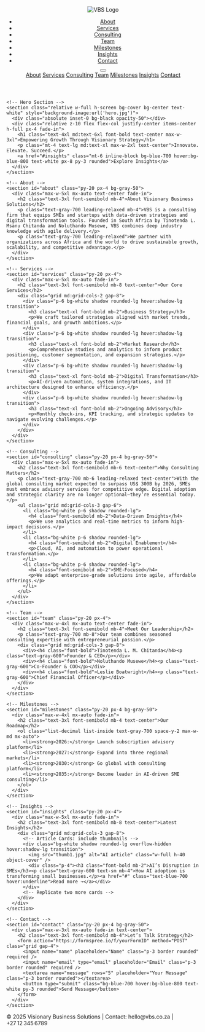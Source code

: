 <!DOCTYPE html>
<html lang="en">
<head>
  <meta charset="UTF-8" />
  <meta name="viewport" content="width=device-width, initial-scale=1.0" />
  <title>Visionary Business Solutions</title>
  <script src="https://cdn.tailwindcss.com"></script>
  <style>
    html { scroll-behavior: smooth; }
    .fade-in { animation: fadeIn 1s ease-in-out; }
    @keyframes fadeIn {
      from { opacity: 0; transform: translateY(20px); }
      to { opacity: 1; transform: translateY(0); }
    }
  </style>
</head>
<body class="font-sans antialiased text-gray-900">

  <!-- Sticky Nav -->
  <header class="bg-white fixed w-full z-50 shadow-sm">
    <nav class="max-w-7xl mx-auto flex items-center justify-between p-6">
      <img src="VBS.png" alt="VBS Logo" class="h-10" />
      <ul class="hidden md:flex space-x-8 text-sm">
        <li><a href="#about" class="hover:text-blue-700">About</a></li>
        <li><a href="#services" class="hover:text-blue-700">Services</a></li>
        <li><a href="#consulting" class="hover:text-blue-700">Consulting</a></li>
        <li><a href="#team" class="hover:text-blue-700">Team</a></li>
        <li><a href="#milestones" class="hover:text-blue-700">Milestones</a></li>
        <li><a href="#insights" class="hover:text-blue-700">Insights</a></li>
        <li><a href="#contact" class="hover:text-blue-700">Contact</a></li>
      </ul>
      <button id="menu-toggle" class="md:hidden">
        <svg class="h-6 w-6 text-gray-700" fill="none" viewBox="0 0 24 24" stroke="currentColor">
          <path stroke-linecap="round" stroke-linejoin="round" stroke-width="2" d="M4 6h16M4 12h16M4 18h16" />
        </svg>
      </button>
    </nav>
    <div id="mobile-menu" class="md:hidden hidden px-6 pb-4">
      <a href="#about" class="block py-2">About</a>
      <a href="#services" class="block py-2">Services</a>
      <a href="#consulting" class="block py-2">Consulting</a>
      <a href="#team" class="block py-2">Team</a>
      <a href="#milestones" class="block py-2">Milestones</a>
      <a href="#insights" class="block py-2">Insights</a>
      <a href="#contact" class="block py-2">Contact</a>
    </div>
  </header>

  <main class="pt-28">

    <!-- Hero Section -->
    <section class="relative w-full h-screen bg-cover bg-center text-white" style="background-image:url('hero.jpg')">
      <div class="absolute inset-0 bg-black opacity-50"></div>
      <div class="relative z-10 flex flex-col justify-center items-center h-full px-4 fade-in">
        <h1 class="text-4xl md:text-6xl font-bold text-center max-w-3xl">Empowering Growth Through Visionary Strategy</h1>
        <p class="mt-4 text-lg md:text-xl max-w-2xl text-center">Innovate. Elevate. Succeed.</p>
        <a href="#insights" class="mt-6 inline-block bg-blue-700 hover:bg-blue-800 text-white px-8 py-3 rounded">Explore Insights</a>
      </div>
    </section>

    <!-- About -->
    <section id="about" class="py-20 px-4 bg-gray-50">
      <div class="max-w-5xl mx-auto text-center fade-in">
        <h2 class="text-3xl font-semibold mb-4">About Visionary Business Solutions</h2>
        <p class="text-gray-700 leading-relaxed mb-4">VBS is a consulting firm that equips SMEs and startups with data-driven strategies and digital transformation tools. Founded in South Africa by Tinotenda L. Msanu Chitanda and Noluthando Musewe, VBS combines deep industry knowledge with agile delivery.</p>
        <p class="text-gray-700 leading-relaxed">We partner with organizations across Africa and the world to drive sustainable growth, scalability, and competitive advantage.</p>
      </div>
    </section>

    <!-- Services -->
    <section id="services" class="py-20 px-4">
      <div class="max-w-5xl mx-auto fade-in">
        <h2 class="text-3xl font-semibold mb-8 text-center">Our Core Services</h2>
        <div class="grid md:grid-cols-2 gap-8">
          <div class="p-6 bg-white shadow rounded-lg hover:shadow-lg transition">
            <h3 class="text-xl font-bold mb-2">Business Strategy</h3>
            <p>We craft tailored strategies aligned with market trends, financial goals, and growth ambitions.</p>
          </div>
          <div class="p-6 bg-white shadow rounded-lg hover:shadow-lg transition">
            <h3 class="text-xl font-bold mb-2">Market Research</h3>
            <p>Comprehensive studies and analytics to inform product positioning, customer segmentation, and expansion strategies.</p>
          </div>
          <div class="p-6 bg-white shadow rounded-lg hover:shadow-lg transition">
            <h3 class="text-xl font-bold mb-2">Digital Transformation</h3>
            <p>AI-driven automation, system integrations, and IT architecture designed to enhance efficiency.</p>
          </div>
          <div class="p-6 bg-white shadow rounded-lg hover:shadow-lg transition">
            <h3 class="text-xl font-bold mb-2">Ongoing Advisory</h3>
            <p>Monthly check-ins, KPI tracking, and strategic updates to navigate evolving challenges.</p>
          </div>
        </div>
      </div>
    </section>

    <!-- Consulting -->
    <section id="consulting" class="py-20 px-4 bg-gray-50">
      <div class="max-w-5xl mx-auto fade-in">
        <h2 class="text-3xl font-semibold mb-6 text-center">Why Consulting Matters</h2>
        <p class="text-gray-700 mb-6 leading-relaxed text-center">With the global consulting market expected to surpass US$ 300B by 2026, SMEs must embrace advisory services for competitive edge. Digital adoption and strategic clarity are no longer optional—they’re essential today.</p>
        <ul class="grid md:grid-cols-3 gap-6">
          <li class="bg-white p-6 shadow rounded-lg">
            <h4 class="font-semibold mb-2">Data‑Driven Insights</h4>
            <p>We use analytics and real-time metrics to inform high-impact decisions.</p>
          </li>
          <li class="bg-white p-6 shadow rounded-lg">
            <h4 class="font-semibold mb-2">Digital Enablement</h4>
            <p>Cloud, AI, and automation to power operational transformation.</p>
          </li>
          <li class="bg-white p-6 shadow rounded-lg">
            <h4 class="font-semibold mb-2">SME‑Focused</h4>
            <p>We adapt enterprise-grade solutions into agile, affordable offerings.</p>
          </li>
        </ul>
      </div>
    </section>

    <!-- Team -->
    <section id="team" class="py-20 px-4">
      <div class="max-w-4xl mx-auto text-center fade-in">
        <h2 class="text-3xl font-semibold mb-4">Meet Our Leadership</h2>
        <p class="text-gray-700 mb-8">Our team combines seasoned consulting expertise with entrepreneurial passion.</p>
        <div class="grid md:grid-cols-3 gap-8">
          <div><h4 class="font-bold">Tinotenda L. M. Chitanda</h4><p class="text-gray-600">Founder & CEO</p></div>
          <div><h4 class="font-bold">Noluthando Musewe</h4><p class="text-gray-600">Co‑Founder & COO</p></div>
          <div><h4 class="font-bold">Leslie Boatwright</h4><p class="text-gray-600">Chief Financial Officer</p></div>
        </div>
      </div>
    </section>

    <!-- Milestones -->
    <section id="milestones" class="py-20 px-4 bg-gray-50">
      <div class="max-w-4xl mx-auto fade-in">
        <h2 class="text-3xl font-semibold mb-4 text-center">Our Roadmap</h2>
        <ol class="list-decimal list-inside text-gray-700 space-y-2 max-w-md mx-auto">
          <li><strong>2026:</strong> Launch subscription advisory platform</li>
          <li><strong>2027:</strong> Expand into three regional markets</li>
          <li><strong>2030:</strong> Go global with consulting platform</li>
          <li><strong>2035:</strong> Become leader in AI-driven SME consulting</li>
        </ol>
      </div>
    </section>

    <!-- Insights -->
    <section id="insights" class="py-20 px-4">
      <div class="max-w-5xl mx-auto fade-in">
        <h2 class="text-3xl font-semibold mb-8 text-center">Latest Insights</h2>
        <div class="grid md:grid-cols-3 gap-8">
          <!-- Article Cards: include thumbnails -->
          <div class="bg-white shadow rounded-lg overflow-hidden hover:shadow-lg transition">
            <img src="thumb1.jpg" alt="AI article" class="w-full h-40 object-cover" />
            <div class="p-4"><h3 class="font-bold mb-2">AI’s Disruption in SMEs</h3><p class="text-gray-600 text-sm mb-4">How AI adoption is transforming small businesses.</p><a href="#" class="text-blue-700 hover:underline">Read more →</a></div>
          </div>
          <!-- Replicate two more cards -->
        </div>
      </div>
    </section>

    <!-- Contact -->
    <section id="contact" class="py-20 px-4 bg-gray-50">
      <div class="max-w-3xl mx-auto fade-in text-center">
        <h2 class="text-3xl font-semibold mb-4">Let’s Talk Strategy</h2>
        <form action="https://formspree.io/f/yourFormID" method="POST" class="grid gap-4">
          <input name="name" placeholder="Name" class="p-3 border rounded" required />
          <input name="email" type="email" placeholder="Email" class="p-3 border rounded" required />
          <textarea name="message" rows="5" placeholder="Your Message" class="p-3 border rounded"></textarea>
          <button type="submit" class="bg-blue-700 hover:bg-blue-800 text-white py-3 rounded">Send Message</button>
        </form>
      </div>
    </section>

  </main>

  <footer class="bg-white border-t py-8">
    <div class="max-w-5xl mx-auto text-center text-gray-600 text-sm">
      &copy; 2025 Visionary Business Solutions | Contact: hello@vbs.co.za | +27 12 345 6789
    </div>
  </footer>

  <script>
    // Mobile menu toggle
    const btn = document.getElementById('menu-toggle');
    const menu = document.getElementById('mobile-menu');
    btn.addEventListener('click', () => menu.classList.toggle('hidden'));
  </script>

</body>
</html>
